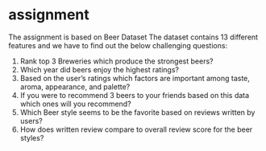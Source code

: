 # assignment
The assignment is based on Beer Dataset
The dataset contains 13 different features and we have to find out the below challenging questions:

1.	Rank top 3 Breweries which produce the strongest beers? 
2.	Which year did beers enjoy the highest ratings? 
3.	 Based on the user’s ratings which factors are important among taste, aroma, appearance, and palette?
4.	If you were to recommend 3 beers to your friends based on this data which ones will you recommend? 
5.	Which Beer style seems to be the favorite based on reviews written by users? 
6.	How does written review compare to overall review score for the beer styles?

